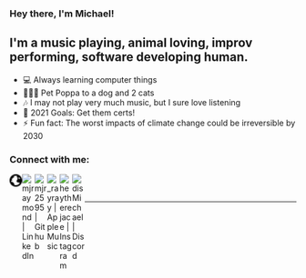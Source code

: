 ### Hey there, I'm Michael!

## I'm a music playing, animal loving, improv performing, software developing human.

- 💻 Always learning computer things
- 🐶🐱🐱 Pet Poppa to a dog and 2 cats
- 🎶 I may not play very much music, but I sure love listening
- 🥅 2021 Goals: Get them certs!
- ⚡ Fun fact: The worst impacts of climate change could be irreversible by 2030

### Connect with me:

[<img align="left" alt="my website" width="22px" src="https://raw.githubusercontent.com/iconic/open-iconic/master/svg/globe.svg" />][website]
[<img align="left" alt="mjraymond | LinkedIn" width="22px" src="https://cdn.jsdelivr.net/npm/simple-icons@v3/icons/linkedin.svg" />][linkedin]
[<img align="left" alt="mjr2595 | Github" width="22px" src="https://cdn.jsdelivr.net/npm/simple-icons@3.13.0/icons/github.svg" />][github]
[<img align="left" alt="_rayray | Apple Music" width="22px" src="https://cdn.jsdelivr.net/npm/simple-icons@3.13.0/icons/applemusic.svg" />][music]
[<img align="left" alt="heytherejace | Instagram" width="22px" src="https://cdn.jsdelivr.net/npm/simple-icons@v3/icons/instagram.svg" />][instagram]
[<img align="left" alt="disMichael | Discord" width="22px" src="https://cdn.jsdelivr.net/npm/simple-icons@3.13.0/icons/discord.svg" />][discord]
<br />
<br />

---

[website]: https://michaeljraymond.co
[music]: https://music.apple.com/profile/_rayray
[instagram]: https://www.instagram.com/heytherejace
[linkedin]: https://www.linkedin.com/in/mjraymond
[github]: https://github.com/mjr2595
[discord]: https://discordapp.com/users/691148133580931143